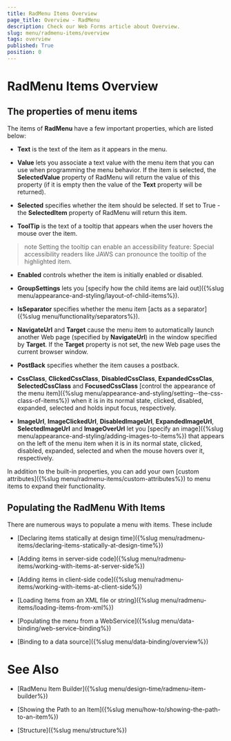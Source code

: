 ```yaml
---
title: RadMenu Items Overview
page_title: Overview - RadMenu
description: Check our Web Forms article about Overview.
slug: menu/radmenu-items/overview
tags: overview
published: True
position: 0
---
```


# RadMenu Items Overview



## The properties of menu items

The items of **RadMenu** have a few important properties, which are listed below:

* **Text** is the text of the item as it appears in the menu.

* **Value** lets you associate a text value with the menu item that you can use when programming the menu behavior. If the item is selected, the **SelectedValue** property of RadMenu will return the value of this property (if it is empty then the value of the **Text** property will be returned).

* **Selected** specifies whether the item should be selected. If set to True - the **SelectedItem** property of RadMenu will return this item.

* **ToolTip** is the text of a tooltip that appears when the user hovers the mouse over the item.

>note Setting the tooltip can enable an accessibility feature: Special accessibility readers like JAWS can pronounce the tooltip of the highlighted item.
>


* **Enabled** controls whether the item is initially enabled or disabled.

* **GroupSettings** lets you [specify how the child items are laid out]({%slug menu/appearance-and-styling/layout-of-child-items%}).

* **IsSeparator** specifies whether the menu item [acts as a separator]({%slug menu/functionality/separators%}).

* **NavigateUrl** and **Target** cause the menu item to automatically launch another Web page (specified by **NavigateUrl**) in the window specified by **Target**. If the **Target** property is not set, the new Web page uses the current browser window.

* **PostBack** specifies whether the item causes a postback.

* **CssClass**, **ClickedCssClass**, **DisabledCssClass**, **ExpandedCssClas**, **SelectedCssClass** and **FocusedCssClass** [control the appearance of the menu item]({%slug menu/appearance-and-styling/setting--the-css-class-of-items%}) when it is in its normal state, clicked, disabled, expanded, selected and holds input focus, respectively.

* **ImageUrl**, **ImageClickedUrl**, **DisabledImageUrl**, **ExpandedImageUrl**, **SelectedImageUrl** and **ImageOverUrl** let you [specify an image]({%slug menu/appearance-and-styling/adding-images-to-items%}) that appears on the left of the menu item when it is in its normal state, clicked, disabled, expanded, selected and when the mouse hovers over it, respectively.

In addition to the built-in properties, you can add your own [custom attributes]({%slug menu/radmenu-items/custom-attributes%}) to menu items to expand their functionality.

## Populating the RadMenu With Items

There are numerous ways to populate a menu with items. These include

* [Declaring items statically at design time]({%slug menu/radmenu-items/declaring-items-statically-at-design-time%})

* [Adding items in server-side code]({%slug menu/radmenu-items/working-with-items-at-server-side%})

* [Adding items in client-side code]({%slug menu/radmenu-items/working-with-items-at-client-side%})

* [Loading Items from an XML file or string]({%slug menu/radmenu-items/loading-items-from-xml%})

* [Populating the menu from a WebService]({%slug menu/data-binding/web-service-binding%})

* [Binding to a data source]({%slug menu/data-binding/overview%})

# See Also

 * [RadMenu Item Builder]({%slug menu/design-time/radmenu-item-builder%})

 * [Showing the Path to an Item]({%slug menu/how-to/showing-the-path-to-an-item%})

 * [Structure]({%slug menu/structure%})
